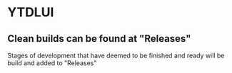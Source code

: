 # YTDLUI

## Clean builds can be found at "Releases"
Stages of development that have deemed to be finished and ready will be build and added to "Releases" 
